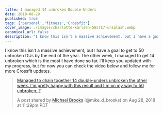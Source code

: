 ```yaml
---
title: I managed 14 unbroken Double-Unders
date: 2018-08-29
published: true
tags: ['personal','fitness','Crossfit']
cover_image: ./images/charlotte-karlsen-585717-unsplash.webp
canonical_url: false
description: "I know this isn't a massive achievement, but I have a goal to get to 50 unbroken DUs by the end of the year. The other week, I managed to get 14 unbroken which is the most I have done so far. I'll keep you updated with my progress, but for now you can check the video below and follow me for more Crossfit updates."
---
```


I know this isn't a massive achievement, but I have a goal to get to 50 unbroken DUs by the end of the year. The other week, I managed to get 14 unbroken which is the most I have done so far. I'll keep you updated with my progress, but for now you can check the video below and follow me for more Crossfit updates.

> [Managed to chain together 14 double-unders unbroken the other week. I'm pretty happy with this result and I'm on my way to 50 unbroken. ?](https://www.instagram.com/p/BnDY8VRnuoh/?utm_source=ig_embed)
> 
> A post shared by [Michael Brooks](https://www.instagram.com/mike_d_brooks/?utm_source=ig_embed) (@mike_d_brooks) on Aug 28, 2018 at 11:39pm PDT
